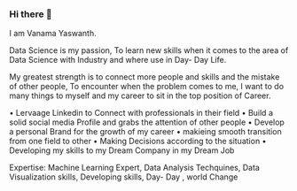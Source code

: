 ### Hi there 👋
I am Vanama Yaswanth. 

Data Science is my passion, To learn new skills when it comes to the area of Data Science with Industry and where use in Day- Day Life.

My greatest strength is to connect more people and skills and the mistake of other people, To encounter when the problem comes to me, I want to do many things to myself and my career to sit in the top position of Career.

• Lervaage Linkedin to Connect with professionals in their field
• Build a solid social media Profile and grabs the attention of other people
• Develop a personal Brand for the growth of my career
• makieing smooth transition from one field to other
• Making Decisions according to the situation
• Developing my skills to my Dream Company in my Dream Job


Expertise: Machine Learning Expert, Data Analysis Techquines, Data Visualization skills, Developing skills, Day- Day , world Change

<!--
**vanamayaswanth/vanamayaswanth** is a ✨ _special_ ✨ repository because its `README.md` (this file) appears on your GitHub profile.

Here are some ideas to get you started:

- 🔭 I’m currently working on ...
- 🌱 I’m currently learning ...
- 👯 I’m looking to collaborate on ...
- 🤔 I’m looking for help with ...
- 💬 Ask me about ...
- 📫 How to reach me: ...
- 😄 Pronouns: ...
- ⚡ Fun fact: ...
-->

